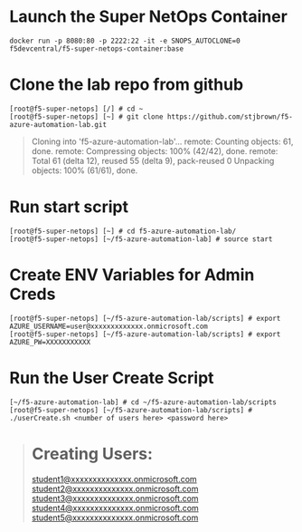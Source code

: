 # Launch the Super NetOps Container
`docker run -p 8080:80 -p 2222:22 -it -e SNOPS_AUTOCLONE=0 f5devcentral/f5-super-netops-container:base`

# Clone the lab repo from github
```
[root@f5-super-netops] [/] # cd ~
[root@f5-super-netops] [~] # git clone https://github.com/stjbrown/f5-azure-automation-lab.git          
```
>Cloning into 'f5-azure-automation-lab'...
>remote: Counting objects: 61, done.
>remote: Compressing objects: 100% (42/42), done.
>remote: Total 61 (delta 12), reused 55 (delta 9), pack-reused 0
>Unpacking objects: 100% (61/61), done.

# Run start script
```
[root@f5-super-netops] [~] # cd f5-azure-automation-lab/
[root@f5-super-netops] [~/f5-azure-automation-lab] # source start
```

# Create ENV Variables for Admin Creds
```
[root@f5-super-netops] [~/f5-azure-automation-lab/scripts] # export AZURE_USERNAME=user@xxxxxxxxxxxxx.onmicrosoft.com
[root@f5-super-netops] [~/f5-azure-automation-lab/scripts] # export AZURE_PW=XXXXXXXXXXX
```

# Run the User Create Script
```
[~/f5-azure-automation-lab] # cd ~/f5-azure-automation-lab/scripts
[root@f5-super-netops] [~/f5-azure-automation-lab/scripts] # ./userCreate.sh <number of users here> <password here>
```
>Creating Users:
>===============
>student1@xxxxxxxxxxxxxx.onmicrosoft.com
>student2@xxxxxxxxxxxxxx.onmicrosoft.com
>student3@xxxxxxxxxxxxxx.onmicrosoft.com
>student4@xxxxxxxxxxxxxx.onmicrosoft.com
>student5@xxxxxxxxxxxxxx.onmicrosoft.com

